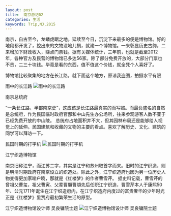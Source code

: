 ```yaml
---
layout: post
title:  南京游记02
categories: 生活
keywords: Trip,NJ,2015
---
```


南京，自古至今，龙蟠虎踞之地。延续至今日，沉淀下来最多的便是博物馆。好的地段都开发了，挖出来的文物没地儿搁，就建一个博物馆。一来彰显历史古韵，二来增加下财政收入，赚点门票钱。据有关媒体统计，三年前，也就是截至2012年，各种官方及民营的博物馆已多达56家。除了部分免费开放的，大部分门票也不贵，二三十块钱。毕竟是看的东西，值不值这个价钱，就全凭个人喜好了。

博物馆比较聚集的地方在长江路，就下面这个地方，原谅我盗图，拍摄水平有限

雨中的长江路
![雨中的长江路](http://ww2.sinaimg.cn/mw690/897b1cc3gw1ermvt764o9j20dw09ldhp.jpg)

南京总统府

“一条长江路，半部南京史”，这应该是长江路最真实的而写照。而最负盛名的自然是总统府，作为民国临时政府官邸和中山先生办公场所，往来参观游客人数不亚于已经免费开放的中山陵。
总统府占地面积并不大，但其园林布局还是能够给人视觉上的延伸。民国建筑和收藏的文物的主要的看点。喜欢了解历史、文化、建筑的同学可以拜访一下。

民国时期的打字机
![民国时期的打字机](http://ww2.sinaimg.cn/mw690/897b1cc3gw1ermuwwet25j21kw0vyqlm.jpg)

江宁织造博物馆

南京旧称江宁，而江苏二字，其实是江宁和苏州取首字而来。旧时的江宁织造，则是明清时期政府在南京设立的织造处。除此之外，江宁织造府也因为另一位历史人物变得更加家喻户晓，那就是《红楼梦》的作者曹雪芹。
据史料记载，曹雪芹的曾祖父曹玺，祖父曹寅、父辈曹顒曹頫先后任职江宁织造，曹雪芹本人于康熙50年、公元1711年诞生在江宁织造府内，在江宁织造府内度过的富贵奢华的少年时光正是《红楼梦》里贾府最初繁荣生活的原型。

江宁织造博物馆设计师 吴良镛院士题
![江宁织造博物馆设计师 吴良镛院士题](http://ww1.sinaimg.cn/mw690/897b1cc3gw1ermw8zmftoj21kw0vy4be.jpg)
